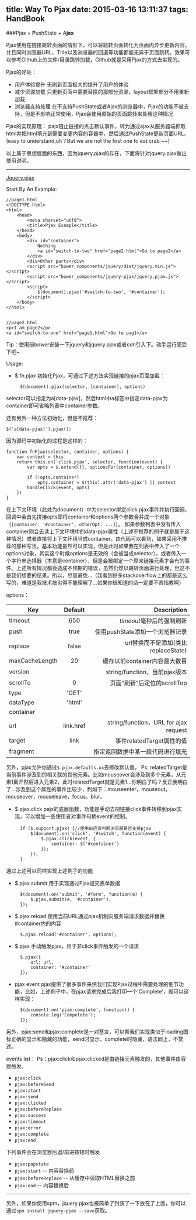 title: Way To Pjax
date: 2015-03-16 13:11:37
tags: HandBook
---
###Pjax = **P**ushState + A**jax**

Pjax使用在链接跳转页面的情形下，可以将跳转页面转化为页面内异步更新内容，并且同时浏览器URL、Title以及浏览器的回退等功能都能无异于页面跳转。效果可以参考Github上的文件/目录跳转加载，Github就是采用Pjax的方式去实现的。

Pjax的好处：
* 用户体验提升
无刷新页面极大的提升了用户的体验
* 减少资源加载
只更新页面中需要替换的那部分资源，layout框架部分不用重新加载
* 浏览器支持处理
在不支持PushState或者Ajax的浏览器中，Pjax的功能不被支持，但是不影响正常使用，Pjax会使用原始的页面跳转来处理这种情况
<!-- more -->
Pjax的实现原理：
pajx阻止链接的点击默认事件，转为通过ajax从服务器端抓取html并把html填充到需要变更内容的容器中，然后通过PushState更新页面URL。(easy to understand,uh？But we are not the first one to eat crab ~~)

以上属于思想层面的东西，因为jquery.pjax的存在，下面将针对jquery.pjax做出使用说明。

--------

[Jquery.pjax](https://github.com/defunkt/jquery-pjax)

Start By An Example:

    //page1.html
    <!DOCTYPE html>
    <html>
        <head>
            <meta charset="utf8">
            <title>Pjax Example</title>
        </head>
        <body>
            <div id="container">
                Nothing
                <a id="switch-to-two" href="page2.html">Go to page2</a>
            </div>
            <div>Other parts</div>
            <script src="bower_components/jquery/dist/jquery.min.js"></script>
            <script src="bower_components/jquery-pjax/jquery.pjax.js"></script>
            <script>
                $(document).pjax('#switch-to-two', '#container');
            </script>
        </body>
    </html>


    //page2.html
    <p>I am page2</p>
    <a id="switch-to-one" href="page1.html">Go to pag1</a>

Tip：使用前bower安装一下jquery和jquery.pjax或者cdn引入下。动手运行感受下吧~

Usage:
* $.fn.pjax
初始化Pjax，可通过下述方法实现链接的pjax页面加载：


        $(document).pjax(selector, [container], options)
selector可以指定为a[data-pjax]，然后html中a标签中指定data-pjax为container即可省略列表中container参数。

还有另外一种方法初始化，但是不推荐：

    $('a[data-pjax]').pjax();

因为源码中初始化的过程是这样的：

    function fnPjax(selector, container, options) {
        var context = this
        return this.on('click.pjax', selector, function(event) {
            var opts = $.extend({}, optionsFor(container, options))
    
            if (!opts.container)
                opts.container = $(this).attr('data-pjax') || context
            handleClick(event, opts) 
        })
    }

在上下文环境（此处为document）中为selector绑定click.pjax事件并执行回调，回调中会首先拼接opts即将container和options两个参数合并成一个对象（`{container: '#container', otherOpt: ...}`）。
如果参数列表中没有传入container则会去读上下文环境中的data-pjax属性（上述不推荐的例子就是属于这种情况）或者直接将上下文环境当成container。由代码可以看到，如果采用不推荐的那种写法，基本功能虽然可以实现，但是此时如果我在列表中传入了一个options对象，其实这个时候options是无效的（会被当成selector），或者传入一个字符串选择器（本意是container），但是会被绑定一个原来链接元素才会有的事件。上述所有情况都会造成不预期的错误，虽然仍然以跳转页面进行处理，但这不是我们想要的结果。所以，尽量避免...（我看到好多stackoverflow上的都是这么写的，难道是我技术拙劣得不能理解了...如果你很知道的话一定要不吝指教啊）

options：

| Key            | Default   | Description                           |
| -------------- |:---------:| -------------------------------------:|
| timeout        | 650       | *timeout*毫秒后的强制刷新             |
| push           | true      | 使用pushState添加一个浏览器记录       |
| replace        | false     | url替换而不是添加(类比replaceState)   |
| maxCacheLength | 20        | 缓存以前container内容最大数目         |
| version        |           | string/function，当前pjax版本         |
| scrollTo       | 0         | 页面“刷新”后定位的scrollTop           |
| type           | 'GET'     |                                       |
| dataType       | 'html'    |                                       |
| container      |           |                                       |
| url            | link.href | string/function，URL for ajax request |
| target         | link      | 事件relatedTarget属性的值             |
| fragment       |           | 指定返回数据中某一段代码进行填充      |

另外，pjax允许你通过`$.pjax.defaults.xx`去修改默认值。
Ps: relatedTarget是当前事件涉及到的相关联的其他元素。比如mouseover会涉及到多个元素，从元素1离开然后进入元素2，此时relatedTarget就是元素1...你明白了吗？反正我明白了...涉及到这个属性的事件比较少，列如下：mouseenter，mouseout，mouseover，mouseleave，focus，blur。
* $.pjax.click
pajx的底层函数，功能是手动去把链接click事件转移到pjax实现，可以增加一些使用者对事件句柄event的控制。

        if ($.support.pjax) {//使用前应该判断浏览器是否支持pjax
            $(document).on('click', '#switch', function(event) {
                $.pjax.click(event, {
                    container: $('#container')
                });
            });
        }
通过上述可以同样实现上述例子的功能

* $.pjax.submit
用于实现通过Pjax提交表单数据

        $(document).on('submit', '#form', function(e) {
            $.pjax.submit(e, '#container');
        });

* $.pjax.reload
使用当前URL通过pjax机制向服务端请求数据并替换#container内的内容

        $.pjax.reload('#container', options);

* $.pjax
手动触发pjax，用于非click事件触发的一个请求

        $.pjax({
            url: url,
            container: '#container'
        });

* pjax event
pjax提供了很多事件来供我们实现Pjax过程中需要处理的细节功能，比如，上述例子中，在pjax请求完成后我打印一个'Complete'，就可以这样实现：

        $(document).on('pjax:complete', function() {
            console.log('Compelete');
        });

另外，pjax:send和pjax:complete是一对基友，可以帮我们实现类似于loading图标正确的显示和隐藏的功能，send时显示，complete时隐藏，语法同上，不赘述。

events list：
Ps：pjax:click和pjax:clicked是由链接元素触发的，其他事件由容器触发。
* `pjax:click`
* `pjax:beforeSend`
* `pjax:start`
* `pjax:send`
* `pjax:clicked`
* `pjax:beforeReplace`
* `pjax:success`
* `pjax:timeout`
* `pjax:error`
* `pjax:complete`
* `pjax:end`

下列事件会在浏览器后退/前进按钮时触发
* `pjax:popstate`
* `pjax:start` -- 内容替换前
* `pjax:beforeReplace` -- 从缓存中读取HTML替换之前
* `pjax:end` -- 内容替换后

---------
另外，如果你使用spm，jquery.pjax也被简单了封装了一下放在了上面，你可以通过`spm install jquery-pjax --save`获取。